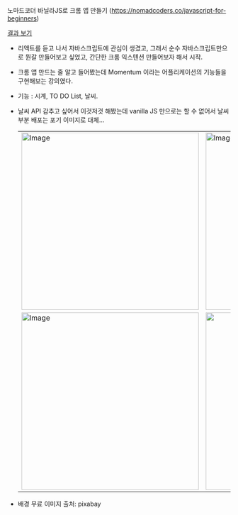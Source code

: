 노마드코더 바닐라JS로 크롬 앱 만들기 (https://nomadcoders.co/javascript-for-beginners)

[결과 보기](https://kim-wankyu.github.io/my-project-js-beginner-1/)
 - 리액트를 듣고 나서 자바스크립트에 관심이 생겼고, 그래서 순수 자바스크립트만으로 뭔갈 만들어보고 싶었고, 간단한 크롬 익스텐션 만들어보자 해서 시작.
 - 크롬 앱 만드는 줄 알고 들어봤는데 Momentum 이라는 어플리케이션의 기능들을 구현해보는 강의였다.
 - 기능 : 시계, TO DO List, 날씨.
 - 날씨 API 감추고 싶어서 이것저것 해봤는데 vanilla JS 만으로는 할 수 없어서 날씨 부분 배포는 포기 이미지로 대체...

   <table>
      <tr>
         <td><img width="400" alt="Image" src="https://github.com/user-attachments/assets/7e0ee631-4dd0-46ac-98df-9df3f35a4a14" /></td>
         <td><img width="400" alt="Image" src="https://github.com/user-attachments/assets/a84f1cd6-a5ca-4d7e-8617-5c0e759d1871" /></td>
      </tr>
      <tr>
         <td><img width="400" alt="Image" src="https://github.com/user-attachments/assets/667483b6-82db-4127-aa23-08a049b278d3" /></td>
         <td><img width="400 alt="Image" src="https://github.com/user-attachments/assets/34387101-09f3-4265-ad51-452c628d9fde" /></td>
      </tr>
   </table>

 - 배경 무료 이미지 출처: pixabay
